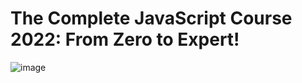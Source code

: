 # The Complete JavaScript Course 2022: From Zero to Expert!
![image](https://user-images.githubusercontent.com/109369193/187870372-af95a291-b57c-42fc-ac16-da8b0ee43ac2.png)
